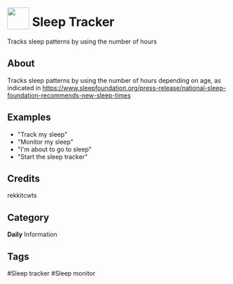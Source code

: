 # <img src='https://raw.githack.com/FortAwesome/Font-Awesome/master/svgs/solid/bed.svg' card_color='#22a7f0' width='50' height='50' style='vertical-align:bottom'/> Sleep Tracker
Tracks sleep patterns by using the number of hours

## About
Tracks sleep patterns by using the number of hours depending on age, as indicated in https://www.sleepfoundation.org/press-release/national-sleep-foundation-recommends-new-sleep-times

## Examples
* "Track my sleep"
* "Monitor my sleep"
* "I'm about to go to sleep"
* "Start the sleep tracker"

## Credits
rekkitcwts

## Category
**Daily**
Information

## Tags
#Sleep tracker
#Sleep monitor

